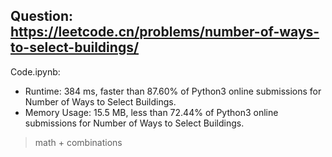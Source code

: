 ## Question: https://leetcode.cn/problems/number-of-ways-to-select-buildings/

Code.ipynb:
* Runtime: 384 ms, faster than 87.60% of Python3 online submissions for Number of Ways to Select Buildings.
* Memory Usage: 15.5 MB, less than 72.44% of Python3 online submissions for Number of Ways to Select Buildings.
> math + combinations

